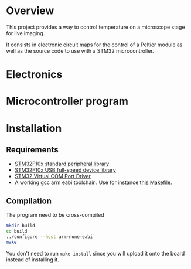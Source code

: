 Overview
========

This project provides a way to control temperature on a microscope stage for live imaging.

It consists in electronic circuit maps for the control of a Peltier module as well as the source code to use with a STM32 microcontroller.

Electronics
===========

Microcontroller program
=======================

Installation
============

Requirements
------------

* [STM32F10x standard peripheral library](http://www.st.com/internet/com/SOFTWARE_RESOURCES/SW_COMPONENT/FIRMWARE/stm32f10x_stdperiph_lib.zip)
* [STM32F10x USB full-speed device library](http://www.st.com/internet/com/SOFTWARE_RESOURCES/SW_COMPONENT/FIRMWARE/um0424.zip)
* [STM32 Virtual COM Port Driver](http://www.st.com/internet/com/SOFTWARE_RESOURCES/SW_COMPONENT/SW_DRIVER/stm32_vcp.zip)
* A working gcc arm eabi toolchain. Use for instance [this Makefile](https://github.com/jsnyder/arm-eabi-toolchain). 

Compilation
-----------

The program need to be cross-compiled

```bash
mkdir build
cd build
../configure --host arm-none-eabi
make
```

You don't need to run `make install` since you will upload it onto the board instead of installing it.


